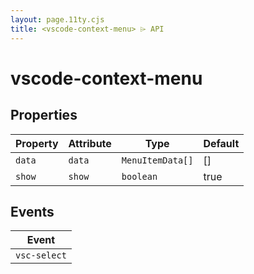 ```yaml
---
layout: page.11ty.cjs
title: <vscode-context-menu> ⌲ API
---
```


# vscode-context-menu

## Properties

| Property | Attribute | Type             | Default |
|----------|-----------|------------------|---------|
| `data`   | `data`    | `MenuItemData[]` | []      |
| `show`   | `show`    | `boolean`        | true    |

## Events

| Event        |
|--------------|
| `vsc-select` |
